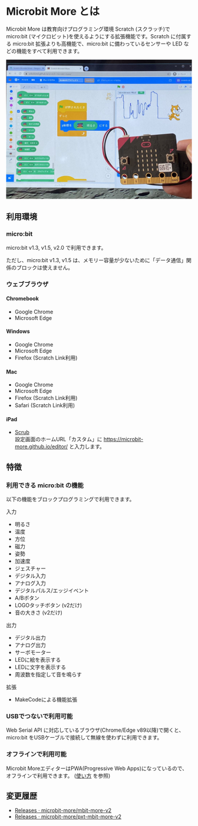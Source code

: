 # Microbit More とは

Microbit More は教育向けプログラミング環境 Scratch (スクラッチ)で micro:bit (マイクロビット)を使えるようにする拡張機能です。Scratch に付属する micro:bit 拡張よりも高機能で、micro:bit に備わっているセンサーや LED などの機能をすべて利用できます。

![](microbit_more-microbit_light-1024x768.jpg ':size=400')

[](https://www.youtube.com/embed/etjPQkMToK8 ':include :type=iframe width=100% height=400px')

## 利用環境

### micro:bit

micro:bit v1.3, v1.5, v2.0 で利用できます。

ただし、micro:bit v1.3, v1.5 は、メモリー容量が少ないために「データ通信」関係のブロックは使えません。

### ウェブブラウザ

#### Chromebook
- Google Chrome
- Microsoft Edge

#### Windows
- Google Chrome
- Microsoft Edge
- Firefox (Scratch Link利用)

#### Mac
- Google Chrome
- Microsoft Edge
- Firefox (Scratch Link利用)
- Safari (Scratch Link利用)

#### iPad
- [Scrub](https://apps.apple.com/jp/app/scrub-web-browser/id1569777095) <br>設定画面のホームURL「カスタム」に https://microbit-more.github.io/editor/ と入力します。

## 特徴

### 利用できる micro:bit の機能

以下の機能をブロックプログラミングで利用できます。
<!-- (詳細は [ブロック](blocks "ブロックの詳細") を参照) -->

入力

- 明るさ
- 温度
- 方位
- 磁力
- 姿勢
- 加速度
- ジェスチャー
- デジタル入力
- アナログ入力
- デジタルパルス/エッジイベント
- A/Bボタン
- LOGOタッチボタン (v2だけ)
- 音の大きさ (v2だけ)

出力

- デジタル出力
- アナログ出力
- サーボモーター
- LEDに絵を表示する
- LEDに文字を表示する
- 周波数を指定して音を鳴らす

拡張

- MakeCodeによる機能拡張

### USBでつないで利用可能

Web Serial API に対応しているブラウザ(Chrome/Edge v89以降)で開くと、 micro:bit をUSBケーブルで接続して無線を使わずに利用できます。

### オフラインで利用可能

Microbit MoreエディターはPWA(Progressive Web Apps)になっているので、オフラインで利用できます。
([使い方](how-to-use?id=%e3%82%aa%e3%83%95%e3%83%a9%e3%82%a4%e3%83%b3%e3%81%a7%e4%bd%bf%e3%81%86) を参照)

## 変更履歴

- [Releases · microbit-more/mbit-more-v2](https://github.com/microbit-more/mbit-more-v2/releases)
- [Releases · microbit-more/pxt-mbit-more-v2](https://github.com/microbit-more/pxt-mbit-more-v2/releases)